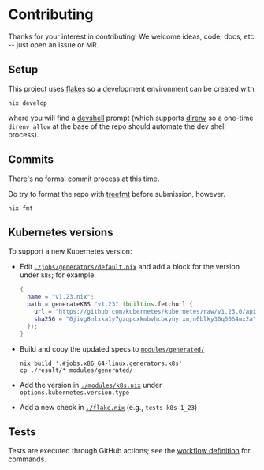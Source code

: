# Contributing

Thanks for your interest in contributing!
We welcome ideas, code, docs, etc -- just open an issue or MR.

## Setup

This project uses [flakes](https://nixos.wiki/wiki/Flakes) so a development environment can be created with

    nix develop

where you will find a [devshell](https://numtide.github.io/devshell) prompt (which supports [direnv](https://direnv.net/) so a one-time `direnv allow` at the base of the repo should automate the dev shell process).

## Commits

There's no formal commit process at this time.

Do try to format the repo with [treefmt](https://github.com/numtide/treefmt) before submission, however.

    nix fmt

## Kubernetes versions

To support a new Kubernetes version:

- Edit [`./jobs/generators/default.nix`](./jobs/generators/default.nix) and add a block for the version under `k8s`; for example:

  ```nix
  {
    name = "v1.23.nix";
    path = generateK8S "v1.23" (builtins.fetchurl {
      url = "https://github.com/kubernetes/kubernetes/raw/v1.23.0/api/openapi-spec/swagger.json";
      sha256 = "0jivg8nlxka1y7gzqpcxkmbvhcbxynyrxmjn0blky30q5064wx2a";
    });
  }
  ```

- Build and copy the updated specs to [`modules/generated/`](./modules/generated/)

      nix build '.#jobs.x86_64-linux.generators.k8s'
      cp ./result/* modules/generated/

- Add the version in [`./modules/k8s.nix`](./modules/k8s.nix) under `options.kubernetes.version.type`
- Add a new check in [`./flake.nix`](./flake.nix) (e.g., `tests-k8s-1_23`)

## Tests

Tests are executed through GitHub actions; see the [workflow definition](../kubenix/.github/workflows/ci.yml) for commands.
